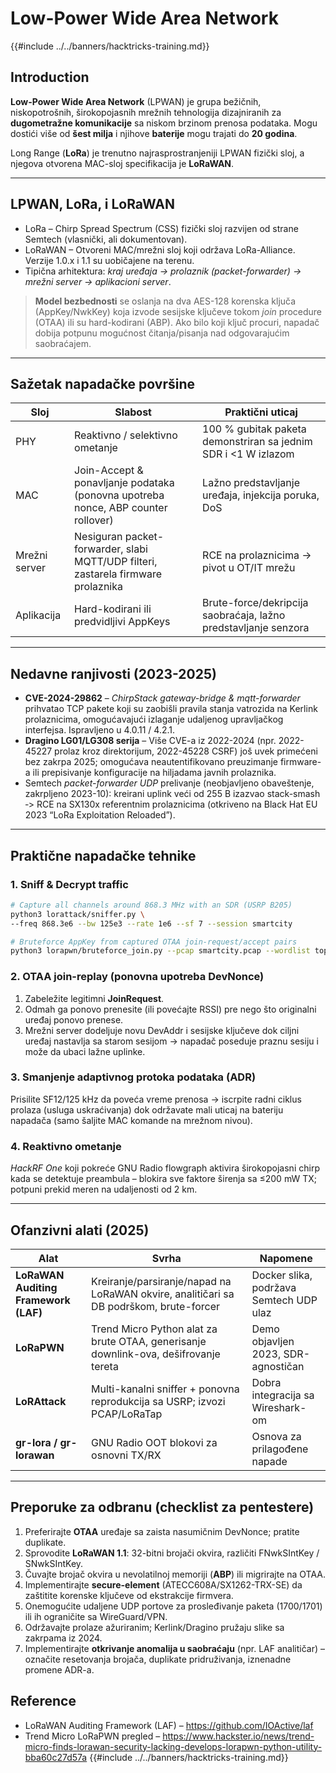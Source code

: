 # Low-Power Wide Area Network

{{#include ../../banners/hacktricks-training.md}}

## Introduction

**Low-Power Wide Area Network** (LPWAN) je grupa bežičnih, niskopotrošnih, širokopojasnih mrežnih tehnologija dizajniranih za **dugometražne komunikacije** sa niskom brzinom prenosa podataka. 
Mogu dostići više od **šest milja** i njihove **baterije** mogu trajati do **20 godina**.

Long Range (**LoRa**) je trenutno najrasprostranjeniji LPWAN fizički sloj, a njegova otvorena MAC-sloj specifikacija je **LoRaWAN**.

---

## LPWAN, LoRa, i LoRaWAN

* LoRa – Chirp Spread Spectrum (CSS) fizički sloj razvijen od strane Semtech (vlasnički, ali dokumentovan).
* LoRaWAN – Otvoreni MAC/mrežni sloj koji održava LoRa-Alliance. Verzije 1.0.x i 1.1 su uobičajene na terenu.
* Tipična arhitektura: *kraj uređaja → prolaznik (packet-forwarder) → mrežni server → aplikacioni server*.

> **Model bezbednosti** se oslanja na dva AES-128 korenska ključa (AppKey/NwkKey) koja izvode sesijske ključeve tokom *join* procedure (OTAA) ili su hard-kodirani (ABP). Ako bilo koji ključ procuri, napadač dobija potpunu mogućnost čitanja/pisanja nad odgovarajućim saobraćajem.

---

## Sažetak napadačke površine

| Sloj | Slabost | Praktični uticaj |
|-------|----------|------------------|
| PHY | Reaktivno / selektivno ometanje | 100 % gubitak paketa demonstriran sa jednim SDR i <1 W izlazom |
| MAC | Join-Accept & ponavljanje podataka (ponovna upotreba nonce, ABP counter rollover) | Lažno predstavljanje uređaja, injekcija poruka, DoS |
| Mrežni server | Nesiguran packet-forwarder, slabi MQTT/UDP filteri, zastarela firmware prolaznika | RCE na prolaznicima → pivot u OT/IT mrežu |
| Aplikacija | Hard-kodirani ili predvidljivi AppKeys | Brute-force/dekripcija saobraćaja, lažno predstavljanje senzora |

---

## Nedavne ranjivosti (2023-2025)

* **CVE-2024-29862** – *ChirpStack gateway-bridge & mqtt-forwarder* prihvatao TCP pakete koji su zaobišli pravila stanja vatrozida na Kerlink prolaznicima, omogućavajući izlaganje udaljenog upravljačkog interfejsa. Ispravljeno u 4.0.11 / 4.2.1.
* **Dragino LG01/LG308 serija** – Više CVE-a iz 2022-2024 (npr. 2022-45227 prolaz kroz direktorijum, 2022-45228 CSRF) još uvek primećeni bez zakrpa 2025; omogućava neautentifikovano preuzimanje firmware-a ili prepisivanje konfiguracije na hiljadama javnih prolaznika.
* Semtech *packet-forwarder UDP* prelivanje (neobjavljeno obaveštenje, zakrpljeno 2023-10): kreirani uplink veći od 255 B izazvao stack-smash ‑> RCE na SX130x referentnim prolaznicima (otkriveno na Black Hat EU 2023 “LoRa Exploitation Reloaded”).

---

## Praktične napadačke tehnike

### 1. Sniff & Decrypt traffic
```bash
# Capture all channels around 868.3 MHz with an SDR (USRP B205)
python3 lorattack/sniffer.py \
--freq 868.3e6 --bw 125e3 --rate 1e6 --sf 7 --session smartcity

# Bruteforce AppKey from captured OTAA join-request/accept pairs
python3 lorapwn/bruteforce_join.py --pcap smartcity.pcap --wordlist top1m.txt
```
### 2. OTAA join-replay (ponovna upotreba DevNonce)

1. Zabeležite legitimni **JoinRequest**.
2. Odmah ga ponovo prenesite (ili povećajte RSSI) pre nego što originalni uređaj ponovo prenese.
3. Mrežni server dodeljuje novu DevAddr i sesijske ključeve dok ciljni uređaj nastavlja sa starom sesijom → napadač poseduje praznu sesiju i može da ubaci lažne uplinke.

### 3. Smanjenje adaptivnog protoka podataka (ADR)

Prisilite SF12/125 kHz da poveća vreme prenosa → iscrpite radni ciklus prolaza (usluga uskraćivanja) dok održavate mali uticaj na bateriju napadača (samo šaljite MAC komande na mrežnom nivou).

### 4. Reaktivno ometanje

*HackRF One* koji pokreće GNU Radio flowgraph aktivira širokopojasni chirp kada se detektuje preambula – blokira sve faktore širenja sa ≤200 mW TX; potpuni prekid meren na udaljenosti od 2 km.

---

## Ofanzivni alati (2025)

| Alat | Svrha | Napomene |
|------|---------|-------|
| **LoRaWAN Auditing Framework (LAF)** | Kreiranje/parsiranje/napad na LoRaWAN okvire, analitičari sa DB podrškom, brute-forcer | Docker slika, podržava Semtech UDP ulaz |
| **LoRaPWN** | Trend Micro Python alat za brute OTAA, generisanje downlink-ova, dešifrovanje tereta | Demo objavljen 2023, SDR-agnostičan |
| **LoRAttack** | Multi-kanalni sniffer + ponovna reprodukcija sa USRP; izvozi PCAP/LoRaTap | Dobra integracija sa Wireshark-om |
| **gr-lora / gr-lorawan** | GNU Radio OOT blokovi za osnovni TX/RX | Osnova za prilagođene napade |

---

## Preporuke za odbranu (checklist za pentestere)

1. Preferirajte **OTAA** uređaje sa zaista nasumičnim DevNonce; pratite duplikate.
2. Sprovodite **LoRaWAN 1.1**: 32-bitni brojači okvira, različiti FNwkSIntKey / SNwkSIntKey.
3. Čuvajte brojač okvira u nevolatilnoj memoriji (**ABP**) ili migrirajte na OTAA.
4. Implementirajte **secure-element** (ATECC608A/SX1262-TRX-SE) da zaštitite korenske ključeve od ekstrakcije firmvera.
5. Onemogućite udaljene UDP portove za prosleđivanje paketa (1700/1701) ili ih ograničite sa WireGuard/VPN.
6. Održavajte prolaze ažuriranim; Kerlink/Dragino pružaju slike sa zakrpama iz 2024.
7. Implementirajte **otkrivanje anomalija u saobraćaju** (npr. LAF analitičar) – označite resetovanja brojača, duplikate pridruživanja, iznenadne promene ADR-a.

## Reference

* LoRaWAN Auditing Framework (LAF) – https://github.com/IOActive/laf
* Trend Micro LoRaPWN pregled – https://www.hackster.io/news/trend-micro-finds-lorawan-security-lacking-develops-lorapwn-python-utility-bba60c27d57a
{{#include ../../banners/hacktricks-training.md}}
